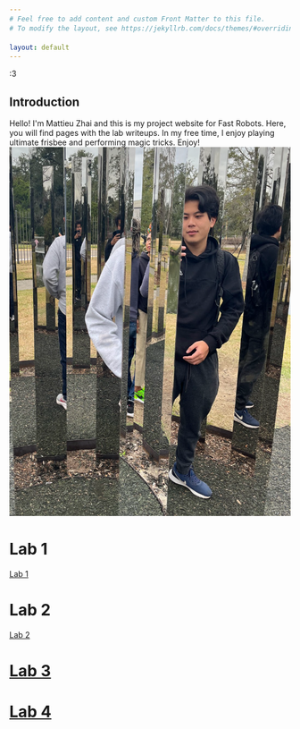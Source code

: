 ```yaml
---
# Feel free to add content and custom Front Matter to this file.
# To modify the layout, see https://jekyllrb.com/docs/themes/#overriding-theme-defaults

layout: default
---
```

:3
## Introduction
Hello! I'm Mattieu Zhai and this is my project website for Fast Robots. 
Here, you will find pages with the lab writeups. In my free time, I enjoy playing ultimate frisbee and 
performing magic tricks. Enjoy!
![ME](/photo.png)
# Lab 1 
[Lab 1](https://mattieuzhai.github.io/Fast_Robots_mz375/lab1/)
# Lab 2
[Lab 2](https://mattieuzhai.github.io/Fast_Robots_mz375/lab2/)
# [Lab 3](https://mattieuzhai.github.io/Fast_Robots_mz375/lab3/)

# [Lab 4](https://mattieuzhai.github.io/Fast_Robots_mz375/lab4/)
